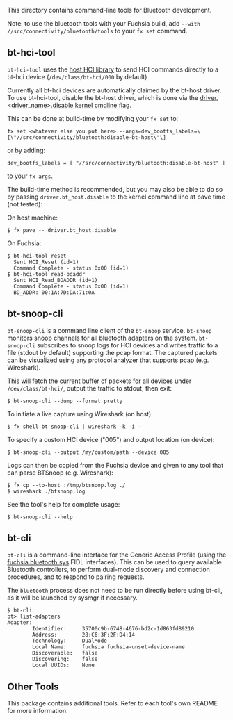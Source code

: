 This directory contains command-line tools for Bluetooth development.

Note: to use the bluetooth tools with your Fuchsia build, add `--with //src/connectivity/bluetooth/tools` to your `fx set` command.

## bt-hci-tool

`bt-hci-tool` uses the [host HCI library](../../../drivers/bluetooth/lib/hci) to send
HCI commands directly to a bt-hci device (`/dev/class/bt-hci/000` by default)

Currently all bt-hci devices are automatically claimed by the bt-host driver. To use bt-hci-tool,
disable the bt-host driver, which is done via the
[driver.<driver_name>.disable kernel cmdline flag](https://fuchsia.dev/fuchsia-src/reference/kernel/kernel_cmdline?hl=en#drivernamedisable).

This can be done at build-time by modifying your `fx set` to:
```
fx set <whatever else you put here> --args=dev_bootfs_labels=\[\"//src/connectivity/bluetooth:disable-bt-host\"\]
```
or by adding:
```
dev_bootfs_labels = [ "//src/connectivity/bluetooth:disable-bt-host" ]
```
to your `fx args`.

The build-time method is recommended, but you may also be able to do so by passing
`driver.bt_host.disable` to the kernel command line at pave time (not tested):

On host machine:
```
$ fx pave -- driver.bt_host.disable
```

On Fuchsia:
```
$ bt-hci-tool reset
  Sent HCI_Reset (id=1)
  Command Complete - status 0x00 (id=1)
$ bt-hci-tool read-bdaddr
  Sent HCI_Read_BDADDR (id=1)
  Command Complete - status 0x00 (id=1)
  BD_ADDR: 00:1A:7D:DA:71:0A
```

## bt-snoop-cli

`bt-snoop-cli` is a command line client of the `bt-snoop` service. `bt-snoop` monitors snoop
channels for all bluetooth adapters on the system.
`bt-snoop-cli` subscribes to snoop logs for HCI devices and writes traffic to a file (stdout by
default) supporting the pcap format. The captured packets can be visualized using any protocol
analyzer that supports pcap (e.g. Wireshark).

This will fetch the current buffer of packets for all devices under `/dev/class/bt-hci/`,
output the traffic to stdout, then exit:

```
$ bt-snoop-cli --dump --format pretty
```

To initiate a live capture using Wireshark (on host):

```
$ fx shell bt-snoop-cli | wireshark -k -i -
```

To specify a custom HCI device ("005") and output location (on device):
```
$ bt-snoop-cli --output /my/custom/path --device 005
```

Logs can then be copied from the Fuchsia device and given to any tool that can
parse BTSnoop (e.g. Wireshark):
```
$ fx cp --to-host :/tmp/btsnoop.log ./
$ wireshark ./btsnoop.log
```

See the tool's help for complete usage:
```
$ bt-snoop-cli --help
```

## bt-cli

`bt-cli` is a command-line interface for the Generic Access Profile (using the
[fuchsia.bluetooth.sys](../../../public/fidl/fuchsia.bluetooth.sys) FIDL interfaces).
This can be used to query available Bluetooth controllers, to perform dual-mode
discovery and connection procedures, and to respond to pairing requests.

The `bluetooth` process does not need to be run directly before using
bt-cli, as it will be launched by sysmgr if necessary.

```
$ bt-cli
bt> list-adapters
Adapter:
        Identifier:     35700c9b-6748-4676-bd2c-1d863fd89210
        Address:        28:C6:3F:2F:D4:14
        Technology:     DualMode
        Local Name:     fuchsia fuchsia-unset-device-name
        Discoverable:   false
        Discovering:    false
        Local UUIDs:    None
```

## Other Tools

This package contains additional tools. Refer to each tool's own README for
more information.
